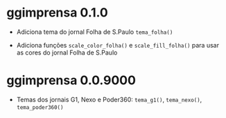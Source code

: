 # ggimprensa 0.1.0

* Adiciona tema do jornal Folha de S.Paulo `tema_folha()`

* Adiciona funções `scale_color_folha()` e `scale_fill_folha()` para usar as cores do jornal Folha de S.Paulo

# ggimprensa 0.0.9000

* Temas dos jornais G1, Nexo e Poder360: `tema_g1()`, `tema_nexo()`, `tema_poder360()`

